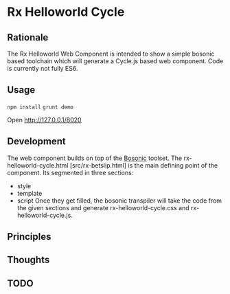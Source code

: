 Rx Helloworld Cycle
====

Rationale
----

The Rx Helloworld Web Component is intended to show a simple bosonic based toolchain which will generate a 
Cycle.js based web component. Code is currently not fully ES6.

Usage
----
`npm install`
`grunt demo`

Open http://127.0.0.1/8020

Development
----

The web component builds on top of the [Bosonic] toolset.
The rx-helloworld-cycle.html [src/rx-betslip.html] is the main defining point of the component. Its segmented in three sections:
* style
* template
* script
Once they get filled, the bosonic transpiler will take the code from the given sections and generate rx-helloworld-cycle.css and
rx-helloworld-cycle.js.

[Web Component]:http://webcomponents.org/
[Bosonic]:http://bosonic.github.io/

Principles
-----

Thoughts
-----

TODO
-----
